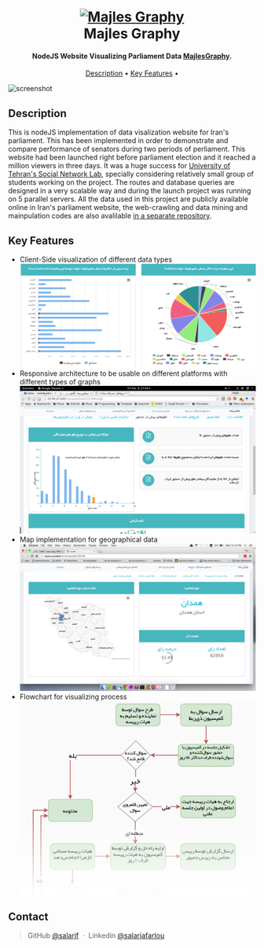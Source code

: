 <h1 align="center">
  <br>
  <a href="http://www.amitmerchant.com/electron-markdownify"><img src="http://majles.sociallab.ir/img/social_logo.png" alt="Majles Graphy" width="200"></a>
  <br>
  Majles Graphy
  <br>
</h1>

<h4 align="center">NodeJS Website Visualizing Parliament Data   <a href="http://majles.sociallab.ir/" target="_blank">MajlesGraphy</a>.</h4>


<p align="center">
  <a href="#how-to-use">Description</a> •
  <a href="#key-features">Key Features</a> •
</p>

![screenshot](http://majles.sociallab.ir/img/1.jpg)



## Description
This is nodeJS implementation of data visalization website for Iran's parliament. This has been implemented in order to demonstrate and compare performance of senators during two periods of perliament. This website had been launched right before parliament election and it reached a million viewers in three days. It was a huge success for [University of Tehran's Social Network Lab](http://sociallab.ir/), specially considering relatively small group of students working on the project. The routes and database queries are designed in a very scalable way and during the launch project was running on 5 parallel servers. 
 All the data used in this project are publicly available online in Iran's parliament website, the web-crawling and data mining and mainpulation codes are also avalilable [in a separate repository](asd).

## Key Features

* Client-Side visualization of different data types
![](https://github.com/salarjf/parliament-visualization/blob/master/screenshots/Picture1.png)
* Responsive architecture to be usable on different platforms with different types of graphs
![](https://github.com/salarjf/parliament-visualization/blob/master/screenshots/Picture3.png)
* Map implementation for geographical data
![](https://github.com/salarjf/parliament-visualization/blob/master/screenshots/Picture2.png)
* Flowchart for visualizing process
![](https://github.com/salarjf/parliament-visualization/blob/master/screenshots/Picture5.png)



## Contact
> GitHub [@salarjf](https://github.com/salarjf) &nbsp;&middot;&nbsp;
> Linkedin [@salarjafarlou](https://www.linkedin.com/in/salarjafarlou/)

